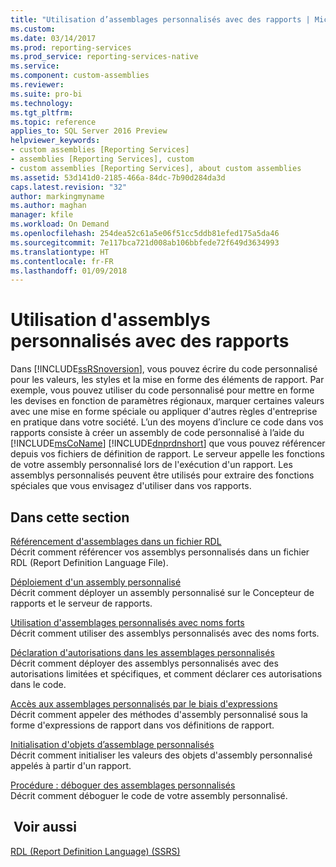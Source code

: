 ```yaml
---
title: "Utilisation d’assemblages personnalisés avec des rapports | Microsoft Docs"
ms.custom: 
ms.date: 03/14/2017
ms.prod: reporting-services
ms.prod_service: reporting-services-native
ms.service: 
ms.component: custom-assemblies
ms.reviewer: 
ms.suite: pro-bi
ms.technology: 
ms.tgt_pltfrm: 
ms.topic: reference
applies_to: SQL Server 2016 Preview
helpviewer_keywords:
- custom assemblies [Reporting Services]
- assemblies [Reporting Services], custom
- custom assemblies [Reporting Services], about custom assemblies
ms.assetid: 53d141d0-2185-466a-84dc-7b90d284da3d
caps.latest.revision: "32"
author: markingmyname
ms.author: maghan
manager: kfile
ms.workload: On Demand
ms.openlocfilehash: 254dea52c61a5e06f51cc5ddb81efed175a5da46
ms.sourcegitcommit: 7e117bca721d008ab106bbfede72f649d3634993
ms.translationtype: HT
ms.contentlocale: fr-FR
ms.lasthandoff: 01/09/2018
---
```

# <a name="using-custom-assemblies-with-reports"></a>Utilisation d'assemblys personnalisés avec des rapports
  Dans [!INCLUDE[ssRSnoversion](../../includes/ssrsnoversion-md.md)], vous pouvez écrire du code personnalisé pour les valeurs, les styles et la mise en forme des éléments de rapport. Par exemple, vous pouvez utiliser du code personnalisé pour mettre en forme les devises en fonction de paramètres régionaux, marquer certaines valeurs avec une mise en forme spéciale ou appliquer d'autres règles d'entreprise en pratique dans votre société. L’un des moyens d’inclure ce code dans vos rapports consiste à créer un assembly de code personnalisé à l’aide du [!INCLUDE[msCoName](../../includes/msconame-md.md)] [!INCLUDE[dnprdnshort](../../includes/dnprdnshort-md.md)] que vous pouvez référencer depuis vos fichiers de définition de rapport. Le serveur appelle les fonctions de votre assembly personnalisé lors de l'exécution d'un rapport. Les assemblys personnalisés peuvent être utilisés pour extraire des fonctions spéciales que vous envisagez d'utiliser dans vos rapports.  
  
## <a name="in-this-section"></a>Dans cette section  
 [Référencement d'assemblages dans un fichier RDL](../../reporting-services/custom-assemblies/referencing-assemblies-in-an-rdl-file.md)  
 Décrit comment référencer vos assemblys personnalisés dans un fichier RDL (Report Definition Language File).  
  
 [Déploiement d'un assembly personnalisé](../../reporting-services/custom-assemblies/deploying-a-custom-assembly.md)  
 Décrit comment déployer un assembly personnalisé sur le Concepteur de rapports et le serveur de rapports.  
  
 [Utilisation d'assemblages personnalisés avec noms forts](../../reporting-services/custom-assemblies/using-strong-named-custom-assemblies.md)  
 Décrit comment utiliser des assemblys personnalisés avec des noms forts.  
  
 [Déclaration d'autorisations dans les assemblages personnalisés](../../reporting-services/custom-assemblies/asserting-permissions-in-custom-assemblies.md)  
 Décrit comment déployer des assemblys personnalisés avec des autorisations limitées et spécifiques, et comment déclarer ces autorisations dans le code.  
  
 [Accès aux assemblages personnalisés par le biais d'expressions](../../reporting-services/custom-assemblies/accessing-custom-assemblies-through-expressions.md)  
 Décrit comment appeler des méthodes d'assembly personnalisé sous la forme d'expressions de rapport dans vos définitions de rapport.  
  
 [Initialisation d'objets d’assemblage personnalisés](../../reporting-services/custom-assemblies/initializing-custom-assembly-objects.md)  
 Décrit comment initialiser les valeurs des objets d'assembly personnalisé appelés à partir d'un rapport.  
  
 [Procédure : déboguer des assemblages personnalisés](../../reporting-services/custom-assemblies/how-to-debug-custom-assemblies.md)  
 Décrit comment déboguer le code de votre assembly personnalisé.  
  
## <a name="see-also"></a> Voir aussi  
 [RDL (Report Definition Language) &#40;SSRS&#41;](../../reporting-services/reports/report-definition-language-ssrs.md)  
  
  
